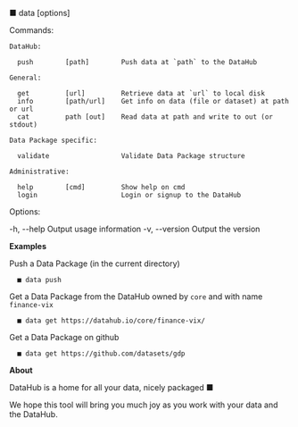 
  ■ data [options] <command> <args>

  Commands:

    DataHub:

      push        [path]        Push data at `path` to the DataHub

    General:

      get         [url]         Retrieve data at `url` to local disk
      info        [path/url]    Get info on data (file or dataset) at path or url
      cat         path [out]    Read data at path and write to out (or stdout)

    Data Package specific:

      validate                  Validate Data Package structure

    Administrative:

      help        [cmd]         Show help on cmd
      login                     Login or signup to the DataHub

  Options:

  -h, --help              Output usage information
  -v, --version           Output the version

  **Examples**

  Push a Data Package (in the current directory)

      ■ data push

  Get a Data Package from the DataHub owned by `core` and with name `finance-vix`

      ■ data get https://datahub.io/core/finance-vix/

  Get a Data Package on github

      ■ data get https://github.com/datasets/gdp


  **About**

  DataHub is a home for all your data, nicely packaged ■

  We hope this tool will bring you much joy as you work with your data and the DataHub.



